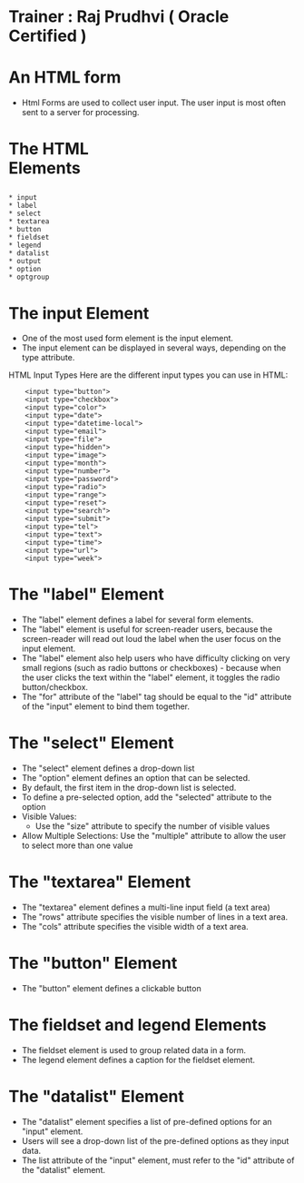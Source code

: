 # Trainer :  Raj Prudhvi ( Oracle Certified )
# An HTML form
* Html Forms are used to collect user input. The user input is most often sent to a server for processing.
    
# The HTML <form> Elements

    * input
    * label
    * select
    * textarea
    * button
    * fieldset
    * legend
    * datalist
    * output
    * option
    * optgroup

# The input Element
* One of the most used form element is the input element.
* The input element can be displayed in several ways, depending on the type attribute.

HTML Input Types
Here are the different input types you can use in HTML:

        <input type="button">
        <input type="checkbox">
        <input type="color">
        <input type="date">
        <input type="datetime-local">
        <input type="email">
        <input type="file">
        <input type="hidden">
        <input type="image">
        <input type="month">
        <input type="number">
        <input type="password">
        <input type="radio">
        <input type="range">
        <input type="reset">
        <input type="search">
        <input type="submit">
        <input type="tel">
        <input type="text">
        <input type="time">
        <input type="url">
        <input type="week">

# The "label" Element
* The "label" element defines a label for several form elements.
* The "label" element is useful for screen-reader users, because the screen-reader will read out loud the label when the user focus on the input element.
* The "label" element also help users who have difficulty clicking on very small regions (such as radio buttons or checkboxes) - because when the user clicks the text within the "label" element, it toggles the radio button/checkbox.
* The "for" attribute of the "label" tag should be equal to the "id" attribute of the "input" element to bind them together.

# The "select" Element
* The "select" element defines a drop-down list
* The "option" element defines an option that can be selected.
* By default, the first item in the drop-down list is selected.
* To define a pre-selected option, add the "selected" attribute to the option
* Visible Values:
    * Use the "size" attribute to specify the number of visible values
* Allow Multiple Selections:
    Use the "multiple" attribute to allow the user to select more than one value

# The "textarea" Element
* The "textarea" element defines a multi-line input field (a text area)
* The "rows" attribute specifies the visible number of lines in a text area.
* The "cols" attribute specifies the visible width of a text area.

# The "button" Element
* The "button" element defines a clickable button

# The fieldset and legend Elements
* The fieldset element is used to group related data in a form.
* The legend element defines a caption for the fieldset element.

# The "datalist" Element
* The "datalist" element specifies a list of pre-defined options for an "input" element.
* Users will see a drop-down list of the pre-defined options as they input data.
* The list attribute of the "input" element, must refer to the "id" attribute of the "datalist" element.


